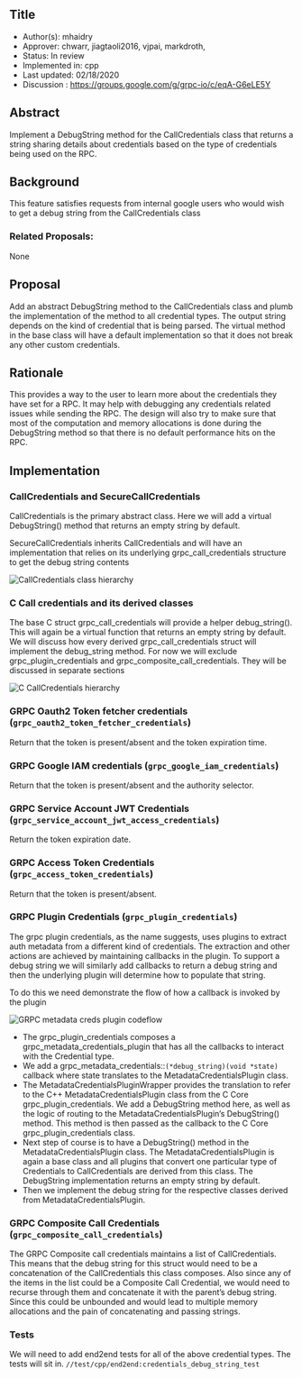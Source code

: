 Title
----
* Author(s): mhaidry
* Approver: chwarr, jiagtaoli2016, vjpai, markdroth,
* Status: In review
* Implemented in: cpp
* Last updated: 02/18/2020
* Discussion : https://groups.google.com/g/grpc-io/c/eqA-G6eLE5Y

## Abstract

Implement a DebugString method for the CallCredentials class that returns a
string sharing details about credentials based on the type of credentials being
used on the RPC.

## Background

This feature satisfies requests from internal google users who would wish to
get a debug string from the CallCredentials class

### Related Proposals: 
None

## Proposal
Add an abstract DebugString method to the CallCredentials class and plumb the
implementation of the method to all credential types. The output string depends
on the kind of credential that is being parsed. The virtual method in the base
class will have a default implementation so that it does not break any other
custom credentials.

## Rationale

This provides a way to the user to learn more about the credentials they have
set for a RPC. It may help with debugging any credentials related issues while
sending the RPC. The design will also try to make sure that most of the
computation and memory allocations is done during the DebugString method so that
there is no default performance hits on the RPC.

## Implementation

### CallCredentials and SecureCallCredentials
CallCredentials is the primary abstract class. Here we will add a virtual
DebugString() method that returns an empty string by default.

SecureCallCredentials inherits CallCredentials and will have an implementation
that relies on its underlying grpc_call_credentials structure to get the
debug string contents

![CallCredentials class hierarchy](L63_graphics/call_creds_class_hierarchy.png)

### C Call credentials and its derived classes
The base C struct grpc_call_credentials will provide a helper debug_string().
This will again be a virtual function that returns an empty string by default.
We will discuss how every derived grpc_call_credentials struct will implement
the debug_string method.  For now we will exclude grpc_plugin_credentials and
grpc_composite_call_credentials. They will be discussed in separate sections

![C CallCredentials hierarchy](L63_graphics/c_call_creds_hierarchy.png)

### GRPC Oauth2 Token fetcher credentials (`grpc_oauth2_token_fetcher_credentials`)
Return that the token is present/absent and the token expiration time.

### GRPC Google IAM credentials (`grpc_google_iam_credentials`)
Return that the token is present/absent and the authority selector.

### GRPC Service Account JWT Credentials (`grpc_service_account_jwt_access_credentials`)
Return the token expiration date.

### GRPC Access Token Credentials (`grpc_access_token_credentials`)
Return that the token is present/absent.

### GRPC Plugin Credentials (`grpc_plugin_credentials`)
The grpc plugin credentials, as the name suggests, uses plugins to extract
auth metadata from a different kind of credentials.
The extraction and other actions are achieved by maintaining callbacks in the
plugin. To support a debug string we will similarly add callbacks to return a
debug string and then the underlying plugin will determine how to populate
that string.

To do this we need demonstrate the flow of how a callback is invoked by the
plugin

![GRPC metadata creds plugin codeflow](L63_graphics/plugin_creds_codeflow.png)

* The grpc_plugin_credentials composes a grpc_metadata_credentials_plugin
that has all the callbacks to interact with the Credential type.
* We add a grpc_metadata_credentials::`(*debug_string)(void *state)`
callback where state translates to the MetadataCredentialsPlugin class.
* The MetadataCredentialsPluginWrapper provides the translation to refer to
the C++ MetadataCredentialsPlugin class from the C Core grpc_plugin_credentials.
We add a DebugString method here, as well as the logic of routing to the
MetadataCredentialsPlugin’s DebugString() method. This method is then passed as
the callback to the C Core grpc_plugin_credentials class.
* Next step of course is to have a DebugString() method in the
MetadataCredentialsPlugin class. The MetadataCredentialsPlugin is again a base
class and all plugins that convert one particular type of Credentials to
CallCredentials are derived from this class. The DebugString implementation
returns an empty string by default.
* Then we implement the debug string for the
respective classes derived from MetadataCredentialsPlugin.

### GRPC Composite Call Credentials (`grpc_composite_call_credentials`)

The GRPC Composite call credentials maintains a list of CallCredentials.
This means that the debug string for this struct would need to be a
concatenation of the CallCredentials this class composes. Also since any of the
items in the list could be a Composite Call Credential, we would need to recurse
through them and concatenate it with the parent’s debug string. Since this could
be unbounded and would lead to multiple memory allocations and the pain of
concatenating and passing strings.


### Tests
We will need to add end2end tests for all of the above credential types.
The tests will sit in.
`//test/cpp/end2end:credentials_debug_string_test`

